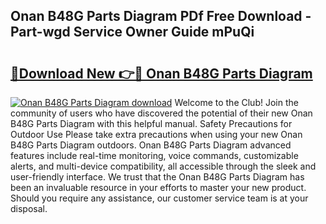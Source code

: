 ## Onan B48G Parts Diagram PDf Free Download - Part-wgd Service Owner Guide mPuQi

# <h2><a href="http://dfnhfoi.blite.top/?on=Onan+B48G+Parts+Diagram">🔗Download New 👉🔴 Onan B48G Parts Diagram</a></h2>

[![Onan B48G Parts Diagram download](https://i.imgur.com/lujVjoI.png)](http://dfnhfoi.blite.top/?on=Onan+B48G+Parts+Diagram)
Welcome to the Club! Join the community of users who have discovered the potential of their new Onan B48G Parts Diagram with this helpful manual. Safety Precautions for Outdoor Use Please take extra precautions when using your new Onan B48G Parts Diagram outdoors. Onan B48G Parts Diagram advanced features include real-time monitoring, voice commands, customizable alerts, and multi-device compatibility, all accessible through the sleek and user-friendly interface. We trust that the Onan B48G Parts Diagram has been an invaluable resource in your efforts to master your new product. Should you require any assistance, our customer service team is at your disposal.
